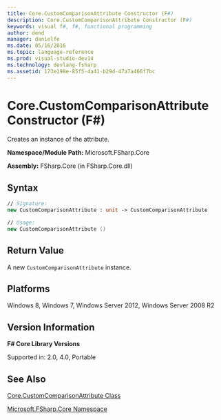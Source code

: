 ```yaml
---
title: Core.CustomComparisonAttribute Constructor (F#)
description: Core.CustomComparisonAttribute Constructor (F#)
keywords: visual f#, f#, functional programming
author: dend
manager: danielfe
ms.date: 05/16/2016
ms.topic: language-reference
ms.prod: visual-studio-dev14
ms.technology: devlang-fsharp
ms.assetid: 173e198e-85f5-4a41-b29d-47a7a466f7bc 
---
```


# Core.CustomComparisonAttribute Constructor (F#)

Creates an instance of the attribute.

**Namespace/Module Path:** Microsoft.FSharp.Core

**Assembly:** FSharp.Core (in FSharp.Core.dll)


## Syntax

```fsharp
// Signature:
new CustomComparisonAttribute : unit -> CustomComparisonAttribute

// Usage:
new CustomComparisonAttribute ()
```

## Return Value

A new `CustomComparisonAttribute` instance.

## Platforms
Windows 8, Windows 7, Windows Server 2012, Windows Server 2008 R2


## Version Information
**F# Core Library Versions**

Supported in: 2.0, 4.0, Portable

## See Also
[Core.CustomComparisonAttribute Class](Core.CustomComparisonAttribute-Class-%5BFSharp%5D.md)

[Microsoft.FSharp.Core Namespace](Microsoft.FSharp.Core-Namespace-%5BFSharp%5D.md)